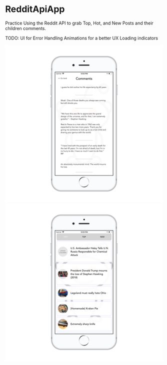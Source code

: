 # RedditApiApp

Practice Using the Reddit API to grab Top, Hot, and New Posts and their children comments.

TODO: 
UI for Error Handling
Animations for a better UX
Loading indicators

![alt text](screenshots/RedditAPIScreenshot1.png) ![alt text](screenshots/RedditAPIScreenshot2.png)
